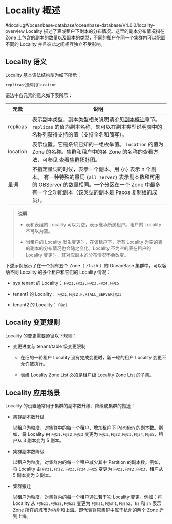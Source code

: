 # Locality 概述
#docslug#/oceanbase-database/oceanbase-database/V4.0.0/locality-overview
Locality 描述了表或租户下副本的分布情况。这里的副本分布情况指在 Zone 上包含的副本的数量以及副本的类型，不同的租户在同一个集群内可以配置不同的 Locality 并且彼此之间相互独立不受影响。

## Locality 语义

Locality 基本语法结构型为如下所示：

```sql
replicas{量词}@location
```

语法中各元素的意义如下表所示：

|  **元素**  |                **说明**                 |
|----------|--------------------------------------------|
| replicas | 表示副本类型，副本类型相关说明请参见[副本概述](../4.manage-replicas/1.replica-overview-1.md)章节。  </br>`replicas` 的值为副本名称，您可以在副本类型说明表中的名称列获得支持的值（支持全名和简写）。                |
| location | 表示位置。它是系统已知的一组枚举值。  `location` 的值为 Zone 的名称。集群和租户中的各 Zone 的名称的查看方法，可参见 [查看集群拓扑图](../../5.basic-database-management/1.manage-clusters/6.view-the-cluster-topology.md)。               |
| 量词       | 不指定量词的时候，表示一个副本。用 `{n}` 表示 n 个副本。 有一种特殊的量词 `{all_server}` 表示副本数和可用的 OBServer 的数量相同。一个分区在一个 Zone 中最多有一个全功能副本（该类型的副本是 Paxos 复制组的成员）。 |

>**说明**
>
>* 表和表组的 Locality 可以为空，表示继承所属租户。租户的 Locality 不可以为空。
>
>* 当租户的 Locality 发生变更时，在该租户下，所有 Locality 为空的表的副本的分布情况也会随之变化。Locality 不为空的表在租户的 Locality 变更时，其对应副本的分布情况不会改变。

下述示例展示了在一个拥有五个 Zone（ z1\~z5 ）的 OceanBase 集群中，可以容纳不同 Locality 的多个租户和它们的 Locality 情况：

* sys tenant 的 Locality： `F@z1,F@z2,F@z3,F@z4,F@z5`

* tenant1 的 Locality： `F@z1,F@z2,F,R{ALL_SERVER}@z3`

* tenant2 的 Locality： `F@z1`

## Locality 变更规则

Locality 的变更需要遵循以下规则：

* 变更进度与 tenant/table 级变更限制

  * 在旧的一轮租户 Locality 没有完成变更时，新一轮的租户 Locality 变更不允许被执行。

  * 表级 Locality Zone List 必须是租户级 Locality Zone List 的子集。

## Locality 应用场景

Locality 的设置通常用于集群的副本数升级、降级或集群的搬迁：

* 集群副本数升级

  以租户为粒度，对集群中的每一个租户，增加租户下 Partition 的副本数。例如，将 Locality 由 `F@z1,F@z2,F@z3` 变更为 `F@z1,F@z2,F@z3,F@z4,F@z5`，租户从 3 副本变为 5 副本。
  
* 集群副本数降级

  以租户为粒度，对集群内的每一个租户减少其中 Partition 的副本数。例如，将 Locality 由 `F@z1,F@z2,F@z3,F@z4,F@z5` 变更为 `F@z1,F@z2,F@z3`，租户从 5 副本变为 3 副本。
  
* 集群搬迁

  以租户为粒度，对集群内的每一个租户通过若干次 Locality 变更。例如：将 Locality 从 `F@hz1,F@hz2,F@hz3` 变更为 `F@hz1,F@sh1,F@sh2`，`hz` 和 `sh` 表示 Zone 所在的城市为杭州和上海。即代表将原集群中属于杭州的两个 Zone 迁到上海。
